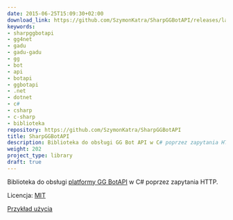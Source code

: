 ```yaml
---
date: 2015-06-25T15:09:30+02:00
download_link: https://github.com/SzymonKatra/SharpGGBotAPI/releases/latest
keywords:
- sharpggbotapi
- gg4net
- gadu
- gadu-gadu
- gg
- bot
- api
- botapi
- ggbotapi
- .net
- dotnet
- c#
- csharp
- c-sharp
- biblioteka
repository: https://github.com/SzymonKatra/SharpGGBotAPI
title: SharpGGBotAPI
description: Biblioteka do obsługi GG Bot API w C# poprzez zapytania HTTP
weight: 202
project_type: library
draft: true
---
```


Biblioteka do obsługi [platformy GG BotAPI](https://boty.gg.pl/start/) w C# poprzez zapytania HTTP.

Licencja: [MIT](https://github.com/SzymonKatra/SharpGGBotAPI/blob/master/license.txt)

[Przykład użycia](https://github.com/SzymonKatra/SharpGGBotAPI/blob/master/SharpGGBotApiExample/Program.cs)

